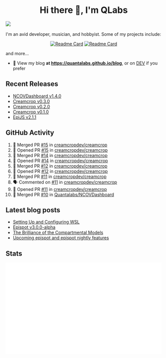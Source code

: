 <h1 align="center">Hi there 👋, I'm QLabs </h1>
<img src="https://i.ibb.co/mbr1j6p/Qlabs.png" width="1000px">

I'm an avid developer, musician, and hobbyist. Some of my projects include:
<p align='center'><a href="https://github.com/Quantalabs/EpiJS"><img src="https://github-readme-stats.vercel.app/api/pin/?username=epispot&amp;repo=EpiJS" alt="Readme Card"></a>
<a href="https://github.com/Quantalabs/NCOVDashboard"><img src="https://github-readme-stats.vercel.app/api/pin/?username=Quantalabs&amp;repo=NCOVDashboard" alt="Readme Card"></a></p>


and more...

- 📜 View my blog **at https://quantalabs.github.io/blog**, or on [DEV](https://dev.to/Quantalabs) if you prefer

## Recent Releases
- [NCOVDashboard v1.4.0](https://github.com/Quantalabs/NCOVDashboard/releases/tag/v1.4.0)
- [Creamcrop v0.3.0](https://github.com/creamcropdev/creamcrop/releases/tag/v0.3.0)
- [Creamcrop v0.2.0](https://github.com/creamcropdev/creamcrop/releases/tag/v0.2.0)
- [Creamcrop v0.1.0](https://github.com/creamcropdev/creamcrop/releases/tag/v0.1.0)
- [EpiJS v2.1.1](https://github.com/epispot/EpiJS/releases/tag/v2.1.1)

## GitHub Activity
<!--START_SECTION:activity-->
1. 🎉 Merged PR [#15](https://github.com/creamcropdev/creamcrop/pull/15) in [creamcropdev/creamcrop](https://github.com/creamcropdev/creamcrop)
2. 💪 Opened PR [#15](https://github.com/creamcropdev/creamcrop/pull/15) in [creamcropdev/creamcrop](https://github.com/creamcropdev/creamcrop)
3. 🎉 Merged PR [#14](https://github.com/creamcropdev/creamcrop/pull/14) in [creamcropdev/creamcrop](https://github.com/creamcropdev/creamcrop)
4. 💪 Opened PR [#14](https://github.com/creamcropdev/creamcrop/pull/14) in [creamcropdev/creamcrop](https://github.com/creamcropdev/creamcrop)
5. 🎉 Merged PR [#12](https://github.com/creamcropdev/creamcrop/pull/12) in [creamcropdev/creamcrop](https://github.com/creamcropdev/creamcrop)
6. 💪 Opened PR [#12](https://github.com/creamcropdev/creamcrop/pull/12) in [creamcropdev/creamcrop](https://github.com/creamcropdev/creamcrop)
7. 🎉 Merged PR [#11](https://github.com/creamcropdev/creamcrop/pull/11) in [creamcropdev/creamcrop](https://github.com/creamcropdev/creamcrop)
8. 🗣 Commented on [#11](https://github.com/creamcropdev/creamcrop/issues/11) in [creamcropdev/creamcrop](https://github.com/creamcropdev/creamcrop)
9. 💪 Opened PR [#11](https://github.com/creamcropdev/creamcrop/pull/11) in [creamcropdev/creamcrop](https://github.com/creamcropdev/creamcrop)
10. 🎉 Merged PR [#10](https://github.com/Quantalabs/NCOVDashboard/pull/10) in [Quantalabs/NCOVDashboard](https://github.com/Quantalabs/NCOVDashboard)
<!--END_SECTION:activity-->

## Latest blog posts
<!-- BLOG-POST-LIST:START -->
- [Setting Up and Configuring WSL](https://dev.to/quantalabs/setting-up-and-configuring-wsl-392c)
- [Epispot v3.0.0-alpha](https://dev.to/epispot/epispot-v3-0-0-alpha-5heh)
- [The Brilliance of the Compartmental Models](https://dev.to/quantalabs/the-brilliance-of-the-compartmental-models-1j99)
- [Upcoming epispot and epispot nightly features](https://dev.to/epispot/upcoming-epispot-and-epispot-nightly-features-52ep)
<!-- BLOG-POST-LIST:END -->


## Stats
<p align="center"><img src="https://github.com/Quantalabs/github-stats/raw/master/generated/languages.svg" alt="Language Stats"><br>

